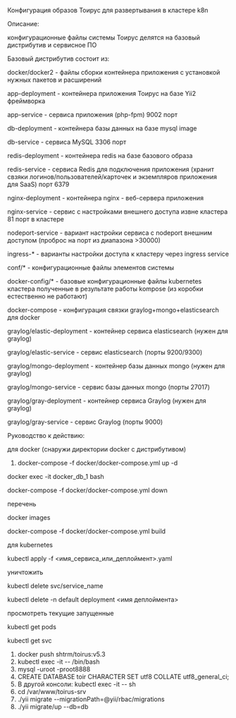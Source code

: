 Конфигурация образов Тоирус для развертывания в кластере k8n

Описание:

конфигурационные файлы системы Тоирус делятся на базовый дистрибутив и сервисное ПО

Базовый дистрибутив состоит из:

docker/docker2 - файлы сборки контейнера приложения с установкой нужных пакетов и расширений

app-deployment - контейнера приложения Тоирус на базе Yii2 фреймворка

app-service - сервиса приложения (php-fpm) 9002 порт

db-deployment -  контейнера базы данных на базе mysql image

db-service - сервиса MySQL 3306 порт

redis-deployment - контейнера redis на базе базового образа

redis-service - сервиса Redis для подключения приложения (хранит свзяки логинов/пользователей/карточек и экземпляров приложения для SaaS) порт 6379

nginx-deployment - контейнера nginx - веб-сервера приложения 

nginx-service - сервис с настройками внешнего доступа извне кластера 81 порт в кластере

nodeport-service - вариант настройки сервиса с nodeport внешним доступом (проброс на порт из диапазона >30000) 

ingress-* - варианты настройки доступа к кластеру через ingress service 

conf/* - конфигурационные файлы элементов системы

docker-config/* - базовые конфигурационные файлы kubernetes кластера полученные в результате работы kompose (из коробки естественно не работают)

docker-compose - конфигурация связки graylog+mongo+elasticsearch для docker 

graylog/elastic-deployment - контейнер сервиса elasticsearch (нужен для graylog)

graylog/elastic-service - сервис elasticsearch (порты 9200/9300)

graylog/mongo-deployment - контейнер базы данных mongo (нужен для graylog)

graylog/mongo-service - сервис базы данных mongo (порты 27017)

graylog/gray-deployment - контейнер сервиса Graylog (нужен для graylog)

graylog/gray-service - сервис Graylog (порты 9000)

Руководство к действию:

для docker (снаружи директории docker с дистрибутивом)

1) docker-compose -f docker/docker-compose.yml up -d

docker exec -it docker_db_1 bash

docker-compose -f docker/docker-compose.yml down

перечень 

docker images

docker-compose -f docker/docker-compose.yml build

для kubernetes

kubectl apply -f <имя_сервиса_или_деплоймент>.yaml

уничтожить

kubectl delete svc/service_name

kubectl delete -n default deployment <имя деплоймента>

просмотреть текущие запущенные

kubectl get pods

kubectl get svc

1) docker push shtrm/toirus:v5.3
2) kubectl exec -it <db-deployment-name> -- /bin/bash
3) mysql -uroot -proot8888
4) CREATE DATABASE toir CHARACTER SET utf8 COLLATE utf8_general_ci;
5) В другой консоли: kubectl exec -it <app-deployment-name> -- sh
6) cd /var/www/toirus-srv
7) ./yii migrate --migrationPath=@yii/rbac/migrations
8) ./yii migrate/up --db=db
